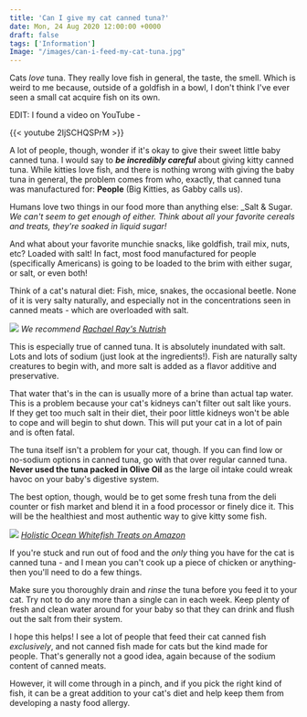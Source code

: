 ```yaml
---
title: 'Can I give my cat canned tuna?'
date: Mon, 24 Aug 2020 12:00:00 +0000
draft: false
tags: ['Information']
Image: "/images/can-i-feed-my-cat-tuna.jpg"
---
```


Cats _love_ tuna. They really love fish in general, the taste, the smell. Which is weird to me because, outside of a goldfish in a bowl, I don't think I've ever seen a small cat acquire fish on its own.

EDIT: I found a video on YouTube -

{{< youtube 2IjSCHQSPrM >}}

A lot of people, though, wonder if it's okay to give their sweet little baby canned tuna. I would say to _**be incredibly careful**_ about giving kitty canned tuna. While kitties love fish, and there is nothing wrong with giving the baby tuna in general, the problem comes from who, exactly, that canned tuna was manufactured for: **People** (Big Kitties, as Gabby calls us).

Humans love two things in our food more than anything else: _Salt & Sugar. _We can't seem to get enough of either. Think about all your favorite cereals and treats, they're soaked in liquid sugar!_

And what about your favorite munchie snacks, like goldfish, trail mix, nuts, etc? Loaded with salt! In fact, most food manufactured for people (specifically Americans) is going to be loaded to the brim with either sugar, or salt, or even both!

Think of a cat's natural diet: Fish, mice, snakes, the occasional beetle. None of it is very salty naturally, and especially not in the concentrations seen in canned meats - which are overloaded with salt.

![](https://p-cdn6pet.jmsinf.com/tmp/image-thumbnails/nutrishlegacy/cat/wet-food/image-thumb__8237__auto_dd2ecd7921c525d64b10c2f0e1fdf76f/purrfect-entree-tuscan-chicken.jpg) *We recommend [Rachael Ray's Nutrish](https://amzn.to/3kr6Y0K)*

This is especially true of canned tuna. It is absolutely inundated with salt. Lots and lots of sodium (just look at the ingredients!). Fish are naturally salty creatures to begin with, and more salt is added as a flavor additive and preservative.

That water that's in the can is usually more of a brine than actual tap water. This is a problem because your cat's kidneys can't filter out salt like yours. If they get too much salt in their diet, their poor little kidneys won't be able to cope and will begin to shut down. This will put your cat in a lot of pain and is often fatal.

The tuna itself isn't a problem for your cat, though. If you can find low or no-sodium options in canned tuna, go with that over regular canned tuna. **Never used the tuna packed in Olive Oil** as the large oil intake could wreak havoc on your baby's digestive system.

The best option, though, would be to get some fresh tuna from the deli counter or fish market and blend it in a food processor or finely dice it. This will be the healthiest and most authentic way to give kitty some fish.

![](/images/freeze-dried-salmon.webp) *[Holistic Ocean Whitefish Treats on Amazon](https://amzn.to/373padC)*

If you're stuck and run out of food and the _only_ thing you have for the cat is canned tuna - and I mean you can't cook up a piece of chicken or anything\- then you'll need to do a few things.

Make sure you thoroughly drain and _rinse_ the tuna before you feed it to your cat. Try not to do any more than a single can in each week. Keep plenty of fresh and clean water around for your baby so that they can drink and flush out the salt from their system.

I hope this helps! I see a lot of people that feed their cat canned fish _exclusively_, and not canned fish made for cats but the kind made for people. That's generally not a good idea, again because of the sodium content of canned meats.

However, it will come through in a pinch, and if you pick the right kind of fish, it can be a great addition to your cat's diet and help keep them from developing a nasty food allergy.